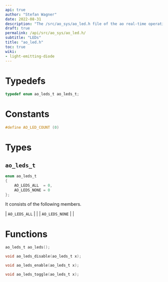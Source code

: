 ```yaml
---
api: true
author: "Stefan Wagner"
date: 2022-08-31
description: "The /src/ao_sys/ao_led.h file of the ao real-time operating system."
draft: true
permalink: /api/src/ao_sys/ao_led.h/
subtitle: "LEDs"
title: "ao_led.h"
toc: true
wiki:
- light-emitting-diode
---
```


# Typedefs

```c
typedef enum ao_leds_t ao_leds_t;
```

# Constants

```c
#define AO_LED_COUNT (0)
```

# Types

## `ao_leds_t`

```c
enum ao_leds_t
{
    AO_LEDS_ALL  = 0,
    AO_LEDS_NONE = 0
};
```

It consists of the following members.

| `AO_LEDS_ALL` | |
| `AO_LEDS_NONE` | |

# Functions

```c
ao_leds_t ao_leds();
```

```c
void ao_leds_disable(ao_leds_t x);
```

```c
void ao_leds_enable(ao_leds_t x);
```

```c
void ao_leds_toggle(ao_leds_t x);
```
